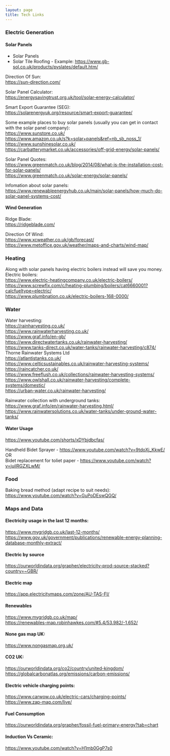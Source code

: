 ```yaml
---
layout: page
title: Tech Links
---
```


### Electric Generation

#### Solar Panels
- Solar Panels
- Solar Tile Roofing - Example: <https://www.gb-sol.co.uk/products/pvslates/default.htm/><br>

Direction Of Sun:<br>
<https://sun-direction.com/><br>

Solar Panel Calculator:<br>
<https://energysavingtrust.org.uk/tool/solar-energy-calculator/><br>

Smart Export Guarantee (SEG):<br>
<https://solarenergyuk.org/resource/smart-export-guarantee/><br>

Some example places to buy solar panels (usually you can get in contact with the solar panel company):<br>
<https://www.sunstore.co.uk/><br>
<https://www.amazon.co.uk/s?k=solar+panels&ref=nb_sb_noss_1/><br>
<https://www.sunshinesolar.co.uk/><br>
<https://carbatterymarket.co.uk/accessories/off-grid-energy/solar-panels/><br>

Solar Panel Quotes:<br>
<https://www.greenmatch.co.uk/blog/2014/08/what-is-the-installation-cost-for-solar-panels/><br>
<https://www.greenmatch.co.uk/solar-energy/solar-panels/><br>

Infomation about solar panels:<br>
<https://www.renewableenergyhub.co.uk/main/solar-panels/how-much-do-solar-panel-systems-cost/><br>

#### Wind Generation
Ridge Blade:<br>
<https://ridgeblade.com/><br>

Direction Of Wind:<br>
<https://www.xcweather.co.uk/gb/forecast/><br>
<https://www.metoffice.gov.uk/weather/maps-and-charts/wind-map/><br>

### Heating
Along with solar panels having electric boilers instead will save you money.<br>
Electric boilers:<br>
<https://www.electric-heatingcompany.co.uk/electric-boilers/><br>
<https://www.screwfix.com/c/heating-plumbing/boilers/cat6660001?calcfueltype=electric/><br>
<https://www.plumbnation.co.uk/electric-boilers-168-0000/><br>

### Water
Water harvesting:<br>
<https://rainharvesting.co.uk/><br>
<https://www.rainwaterharvesting.co.uk/><br>
<https://www.graf.info/en-gb/><br>
<https://www.directwatertanks.co.uk/rainwater-harvesting/><br>
<https://www.tanks-direct.co.uk/water-tanks/rainwater-harvesting/c874/><br>
Thorne Rainwater Systems Ltd<br>
<https://atlantistanks.co.uk/><br>
<https://www.celticsustainables.co.uk/rainwater-harvesting-systems/><br>
<https://raincatcher.co.uk/><br>
<https://www.freeflush.co.uk/collections/rainwater-harvesting-systems/><br>
<https://www.owlshall.co.uk/rainwater-harvesting/complete-systems/domestic/><br>
<https://urban-water.co.uk/rainwater-harvesting/><br>

Rainwater collection with underground tanks:<br>
<https://www.graf.info/en/rainwater-harvesting.html/><br>
<https://www.rainwatersolutions.co.uk/water-tanks/under-ground-water-tanks/><br>

#### Water Usage
<https://www.youtube.com/shorts/xDYbjdbcfas/><br>

Handheld Bidet Sprayer - <https://www.youtube.com/watch?v=9tdoXj_KkwE/><br>
OR<br>
Bidet replacement for toliet paper - <https://www.youtube.com/watch?v=juilRGZXLwM/><br>

### Food
Baking bread method (adapt recipe to suit needs):<br>
<https://www.youtube.com/watch?v=GuPoDEswQGQ/><br>

### Maps and Data
#### Electricity usage in the last 12 months:
<https://www.mygridgb.co.uk/last-12-months/><br>
<https://www.gov.uk/government/publications/renewable-energy-planning-database-monthly-extract/><br>

#### Electric by source
<https://ourworldindata.org/grapher/electricity-prod-source-stacked?country=~GBR/><br>

#### Electric map
<https://app.electricitymaps.com/zone/AU-TAS-FI/><br>

#### Renewables
<https://www.mygridgb.co.uk/map/><br>
<https://renewables-map.robinhawkes.com/#5.4/53.982/-1.652/><br>

#### None gas map UK:
<https://www.nongasmap.org.uk/><br>

#### CO2 UK:
<https://ourworldindata.org/co2/country/united-kingdom/><br>
<https://globalcarbonatlas.org/emissions/carbon-emissions/><br>

#### Electric vehicle charging points:
<https://www.carwow.co.uk/electric-cars/charging-points/><br>
<https://www.zap-map.com/live/><br>

#### Fuel Consumption
https://ourworldindata.org/grapher/fossil-fuel-primary-energy?tab=chart




#### Induction Vs Ceramic:
https://www.youtube.com/watch?v=H1mb0GgP7s0
